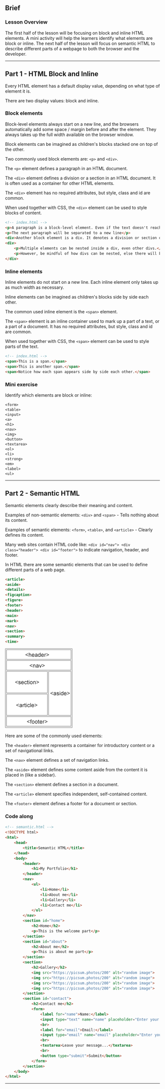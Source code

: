 ## Brief

### Lesson Overview

The first half of the lesson will be focusing on block and inline HTML elements. A mini activity will help the learners identify what elements are block or inline. The next half of the lesson will focus on semantic HTML to describe different parts of a webpage to both the browser and the developer.

---

## Part 1 - HTML Block and Inline

Every HTML element has a default display value, depending on what type of element it is.

There are two display values: block and inline.

### Block elements

Block-level elements always start on a new line, and the browsers automatically add some space / margin before and after the element. They always takes up the full width available on the browser window.

Block elements can be imagined as children's blocks stacked one on top of the other.

Two commonly used block elements are: ```<p>``` and ```<div>```.

The ```<p>``` element defines a paragraph in an HTML document.

The ```<div>``` element defines a division or a section in an HTML document. It is often used as a container for other HTML elements.

The ```<div>``` element has no required attributes, but style, class and id are common.

When used together with CSS, the ```<div>``` element can be used to style blocks of content.

```html
<!-- index.html -->
<p>A paragraph is a block-level element. Even if the text doesn't reach the end of the screen...</p>
<p>The next paragraph will be separated to a new line</p>
<div>Another block element is a div. It denotes a division or section of HTML code</div>
<div>
    <p>Multiple elements can be nested inside a div, even other divs.</p>
    <p>However, be mindful of how divs can be nested, else there will be what is called a "div soup"</p>
</div>
```

### Inline elements

Inline elements do not start on a new line. Each inline element only takes up as much width as necessary.

Inline elements can be imagined as children's blocks side by side each other.

The common used inline element is the ```<span>``` element.

The ```<span>``` element is an inline container used to mark up a part of a text, or a part of a document. It has no required attributes, but style, class and id are common.

When used together with CSS, the ```<span>``` element can be used to style parts of the text.

```html
<!-- index.html -->
<span>This is a span.</span>
<span>This is another span.</span>
<span>Notice how each span appears side by side each other.</span>
```

### Mini exercise

Identify which elements are block or inline:

```
<form>
<table>
<input>
<a>
<h1>
<nav>
<img>
<button>
<textarea>
<ol>
<li>
<strong>
<em>
<label>
<ul>
```
---

## Part 2 - Semantic HTML

Semantic elements clearly describe their meaning and content.

Examples of non-semantic elements: ```<div>``` and ```<span>``` - Tells nothing about its content.

Examples of semantic elements: ```<form>```, ```<table>```, and ```<article>``` - Clearly defines its content.

Many web sites contain HTML code like: ```<div id="nav"> <div class="header"> <div id="footer">``` to indicate navigation, header, and footer.

In HTML there are some semantic elements that can be used to define different parts of a web page.

```html
<article>
<aside>
<details>
<figcaption>
<figure>
<footer>
<header>
<main>
<mark>
<nav>
<section>
<summary>
<time>
```

<img src="./assets/img_sem_elements.gif">

Here are some of the commonly used elements:

The ```<header>``` element represents a container for introductory content or a set of navigational links.

The ```<nav>``` element defines a set of navigation links.

The ```<aside>``` element defines some content aside from the content it is placed in (like a sidebar).

The ```<section>``` element defines a section in a document.

The ```<article>``` element specifies independent, self-contained content.

The ```<footer>``` element defines a footer for a document or section.


### Code along
```html
<!-- semantic.html -->
<!DOCTYPE html>
<html>
    <head>
        <title>Semantic HTML</title>
    </head>
    <body>
        <header>
            <h1>My Portfolio</h1>
        </header>
        <nav>
            <ul>
                <li>Home</li>
                <li>About me</li>
                <li>Gallery</li>
                <li>Contact me</li>
            </ul>
        </nav>
        <section id="home">
            <h2>Home</h2>
            <p>This is the welcome part</p>
        </section>
        <section id="about">
            <h2>About me</h2>
            <p>This is about me part</p>
        </section>
        <section>
            <h2>Gallery</h2>
            <img src="https://picsum.photos/200" alt="random image">
            <img src="https://picsum.photos/200" alt="random image">
            <img src="https://picsum.photos/200" alt="random image">
            <img src="https://picsum.photos/200" alt="random image">
        </section>
        <section id="contact">
            <h2>Contact me</h2>
            <form>
                <label for="name">Name:</label>
                <input type="text" name="name" placeholder="Enter your name"/>
                <br>
                <label for="email">Email:</label>
                <input type="email" name="email" placeholder="Enter your email"/>
                <br>
                <textarea>Leave your message...</textarea>
                <br>
                <button type="submit">Submit</button>
            </form>
        </section>
    </body>
</html>
```
---

